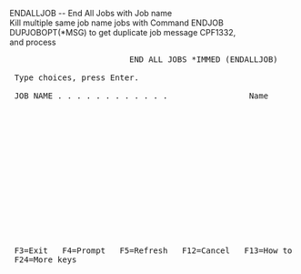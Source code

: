 ENDALLJOB -- End All Jobs with Job name<br />
Kill multiple same job name jobs with Command ENDJOB DUPJOBOPT(*MSG) to get duplicate job message CPF1332,<br />
and process 

<pre>
                         END ALL JOBS *IMMED (ENDALLJOB)                       
                                                                               
 Type choices, press Enter.                                                    
                                                                               
 JOB NAME . . . . . . . . . . . .                 Name                         
                                                                               
                                                                               
                                                                               
                                                                               
                                                                               
                                                                               
                                                                               
                                                                               
                                                                               
                                                                               
                                                                               
                                                                               
                                                                               
                                                                               
                                                                               
                                                                         Bottom
 F3=Exit   F4=Prompt   F5=Refresh   F12=Cancel   F13=How to use this display   
 F24=More keys                                                                 
</pre>
